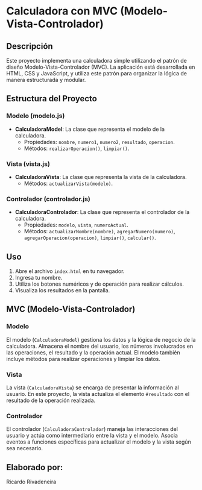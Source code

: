 # Calculadora con MVC (Modelo-Vista-Controlador)

## Descripción
Este proyecto implementa una calculadora simple utilizando el patrón de diseño Modelo-Vista-Controlador (MVC). La aplicación está desarrollada en HTML, CSS y JavaScript, y utiliza este patrón para organizar la lógica de manera estructurada y modular.

## Estructura del Proyecto

### Modelo (modelo.js)
- **CalculadoraModel**: La clase que representa el modelo de la calculadora.
  - Propiedades: `nombre`, `numero1`, `numero2`, `resultado`, `operacion`.
  - Métodos: `realizarOperacion()`, `limpiar()`.

### Vista (vista.js)
- **CalculadoraVista**: La clase que representa la vista de la calculadora.
  - Métodos: `actualizarVista(modelo)`.

### Controlador (controlador.js)
- **CalculadoraControlador**: La clase que representa el controlador de la calculadora.
  - Propiedades: `modelo`, `vista`, `numeroActual`.
  - Métodos: `actualizarNombre(nombre)`, `agregarNumero(numero)`, `agregarOperacion(operacion)`, `limpiar()`, `calcular()`.

## Uso

1. Abre el archivo `index.html` en tu navegador.
2. Ingresa tu nombre.
3. Utiliza los botones numéricos y de operación para realizar cálculos.
4. Visualiza los resultados en la pantalla.

## MVC (Modelo-Vista-Controlador)

### Modelo
El modelo (`CalculadoraModel`) gestiona los datos y la lógica de negocio de la calculadora. Almacena el nombre del usuario, los números involucrados en las operaciones, el resultado y la operación actual. El modelo también incluye métodos para realizar operaciones y limpiar los datos.

### Vista
La vista (`CalculadoraVista`) se encarga de presentar la información al usuario. En este proyecto, la vista actualiza el elemento `#resultado` con el resultado de la operación realizada.

### Controlador
El controlador (`CalculadoraControlador`) maneja las interacciones del usuario y actúa como intermediario entre la vista y el modelo. Asocia eventos a funciones específicas para actualizar el modelo y la vista según sea necesario.

## Elaborado por:
Ricardo Rivadeneira
